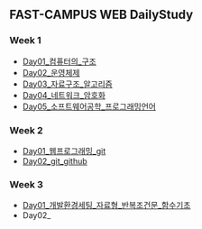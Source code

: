 ## FAST-CAMPUS WEB DailyStudy

### Week 1
- [Day01_컴퓨터의_구조][1-1]
- [Day02_운영체제][1-2]
- [Day03_자료구조_알고리즘][1-3]
- [Day04_네트워크_암호화][1-4]
- [Day05_소프트웨어공학_프로그래밍언어][1-5]

### Week 2
- [Day01_웹프로그래밍_git][2-1]
- [Day02_git_github][2-2]

### Week 3
- [Day01_개발환경세팅_자료형_반복조건문_함수기초][3-1]
- Day02_



































[1-1]: https://www.evernote.com/l/An3cCOzWnd5F_awovSSZ1jO01H7hVljSKxI
[1-2]: https://www.evernote.com/l/An3_MBPFvfVLppIzHW8lpsEvqsgkqJzFYLw
[1-3]: https://www.evernote.com/l/An1COgeTM3RJA5pYMYfRbqpPSxdxIW7DY2c
[1-4]: https://www.evernote.com/l/An3NSH4Dz5lFL7U-vIlknOFHqF2OGXobTYI
[1-5]: https://www.evernote.com/l/An2TlbU_Lm1Ah5Yr8Vl7xdc5jzIO3CA5ac4
[2-1]: https://www.evernote.com/l/An2TlbU_Lm1Ah5Yr8Vl7xdc5jzIO3CA5ac4
[2-2]: https://www.evernote.com/l/An3UtnZDAmZMuL4QwdHJOfFEeBm7qpg9B1Y
[3-1]: https://www.evernote.com/l/An2B6bZYK89KWbT4z5dNTJB6eQOGYKA3ZZw


